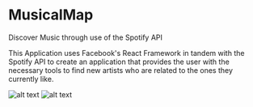 # MusicalMap
Discover Music through use of the Spotify API

This Application uses Facebook's React Framework in tandem with the Spotify API to create an application that provides the
user with the necessary tools to find new artists who are related to the ones they currently like.

![alt text](https://preview.ibb.co/nv3TYV/Screen-Shot-2018-11-08-at-1-43-41-AM.png)
![alt text](https://preview.ibb.co/iWz5we/Screen_Shot_2018_07_22_at_1_26_19_PM.png)
